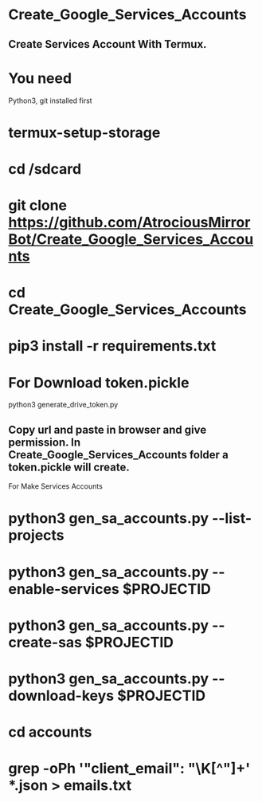 # Create_Google_Services_Accounts

## Create Services Account With Termux. 

# You need 

Python3, git installed first

# termux-setup-storage

# cd /sdcard

# git clone https://github.com/AtrociousMirrorBot/Create_Google_Services_Accounts

# cd Create_Google_Services_Accounts

# pip3 install -r requirements.txt

# For Download token.pickle
 
python3 generate_drive_token.py

## Copy url and paste in browser and give permission. In Create_Google_Services_Accounts folder a token.pickle will create.


For Make Services Accounts 

# python3 gen_sa_accounts.py --list-projects

# python3 gen_sa_accounts.py --enable-services $PROJECTID


# python3 gen_sa_accounts.py --create-sas $PROJECTID

# python3 gen_sa_accounts.py --download-keys $PROJECTID

# cd accounts

# grep -oPh '"client_email": "\K[^"]+' *.json > emails.txt
